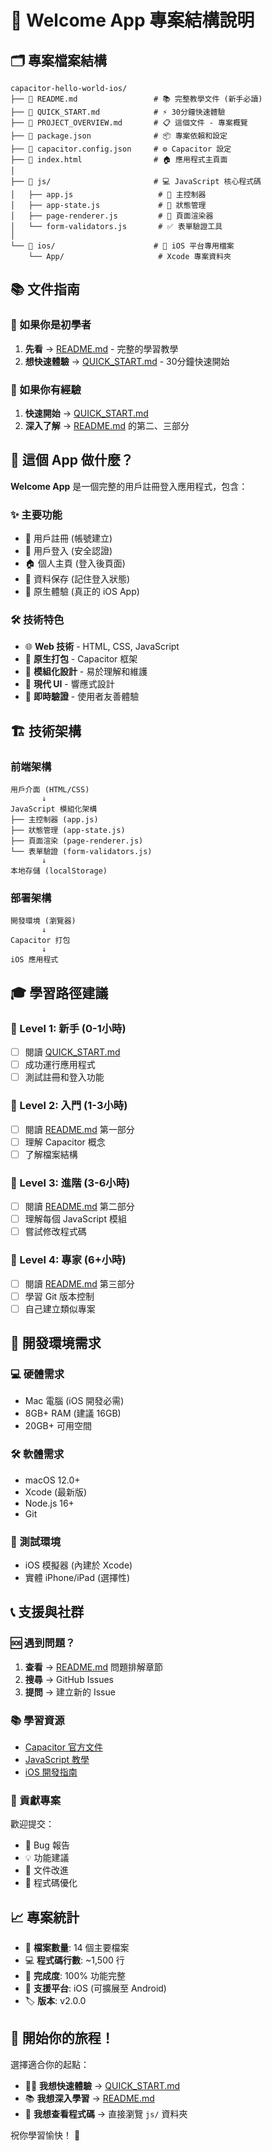 # 📁 Welcome App 專案結構說明

## 🗂️ 專案檔案結構

```
capacitor-hello-world-ios/
├── 📄 README.md                 # 📚 完整教學文件 (新手必讀)
├── 📄 QUICK_START.md            # ⚡ 30分鐘快速體驗
├── 📄 PROJECT_OVERVIEW.md       # 📋 這個文件 - 專案概覽
├── 📄 package.json              # 📦 專案依賴和設定
├── 📄 capacitor.config.json     # ⚙️ Capacitor 設定
├── 📄 index.html                # 🏠 應用程式主頁面
│
├── 📁 js/                       # 💻 JavaScript 核心程式碼
│   ├── app.js                   # 🎯 主控制器
│   ├── app-state.js             # 🧠 狀態管理
│   ├── page-renderer.js         # 🎨 頁面渲染器
│   └── form-validators.js       # ✅ 表單驗證工具
│
└── 📁 ios/                      # 🍎 iOS 平台專用檔案
    └── App/                     # Xcode 專案資料夾
```

## 📚 文件指南

### 🔰 如果你是初學者
1. **先看** → [README.md](README.md) - 完整的學習教學
2. **想快速體驗** → [QUICK_START.md](QUICK_START.md) - 30分鐘快速開始

### 🚀 如果你有經驗
1. **快速開始** → [QUICK_START.md](QUICK_START.md)
2. **深入了解** → [README.md](README.md) 的第二、三部分

## 🎯 這個 App 做什麼？

**Welcome App** 是一個完整的用戶註冊登入應用程式，包含：

### ✨ 主要功能
- 📝 用戶註冊 (帳號建立)
- 🔑 用戶登入 (安全認證)
- 🏠 個人主頁 (登入後頁面)
- 💾 資料保存 (記住登入狀態)
- 📱 原生體驗 (真正的 iOS App)

### 🛠️ 技術特色
- 🌐 **Web 技術** - HTML, CSS, JavaScript
- 📱 **原生打包** - Capacitor 框架
- 🔧 **模組化設計** - 易於理解和維護
- 🎨 **現代 UI** - 響應式設計
- 🧪 **即時驗證** - 使用者友善體驗

## 🏗️ 技術架構

### 前端架構
```
用戶介面 (HTML/CSS)
       ↓
JavaScript 模組化架構
├── 主控制器 (app.js)
├── 狀態管理 (app-state.js)  
├── 頁面渲染 (page-renderer.js)
└── 表單驗證 (form-validators.js)
       ↓
本地存儲 (localStorage)
```

### 部署架構
```
開發環境 (瀏覽器)
       ↓
Capacitor 打包
       ↓
iOS 應用程式
```

## 🎓 學習路徑建議

### 📍 Level 1: 新手 (0-1小時)
- [ ] 閱讀 [QUICK_START.md](QUICK_START.md)
- [ ] 成功運行應用程式
- [ ] 測試註冊和登入功能

### 📍 Level 2: 入門 (1-3小時)  
- [ ] 閱讀 [README.md](README.md) 第一部分
- [ ] 理解 Capacitor 概念
- [ ] 了解檔案結構

### 📍 Level 3: 進階 (3-6小時)
- [ ] 閱讀 [README.md](README.md) 第二部分
- [ ] 理解每個 JavaScript 模組
- [ ] 嘗試修改程式碼

### 📍 Level 4: 專家 (6+小時)
- [ ] 閱讀 [README.md](README.md) 第三部分
- [ ] 學習 Git 版本控制
- [ ] 自己建立類似專案

## 🔧 開發環境需求

### 💻 硬體需求
- Mac 電腦 (iOS 開發必需)
- 8GB+ RAM (建議 16GB)
- 20GB+ 可用空間

### 🛠️ 軟體需求
- macOS 12.0+
- Xcode (最新版)
- Node.js 16+
- Git

### 📱 測試環境
- iOS 模擬器 (內建於 Xcode)
- 實體 iPhone/iPad (選擇性)

## 📞 支援與社群

### 🆘 遇到問題？
1. **查看** → [README.md](README.md) 問題排解章節
2. **搜尋** → GitHub Issues
3. **提問** → 建立新的 Issue

### 📚 學習資源
- [Capacitor 官方文件](https://capacitorjs.com/docs)
- [JavaScript 教學](https://javascript.info/)
- [iOS 開發指南](https://developer.apple.com/documentation/)

### 🤝 貢獻專案
歡迎提交：
- 🐛 Bug 報告
- 💡 功能建議  
- 📝 文件改進
- 🔧 程式碼優化

## 📈 專案統計

- 📁 **檔案數量**: 14 個主要檔案
- 💻 **程式碼行數**: ~1,500 行
- 🎯 **完成度**: 100% 功能完整
- 📱 **支援平台**: iOS (可擴展至 Android)
- 🏷️ **版本**: v2.0.0

## 🎉 開始你的旅程！

選擇適合你的起點：

- 🏃‍♂️ **我想快速體驗** → [QUICK_START.md](QUICK_START.md)
- 📚 **我想深入學習** → [README.md](README.md)
- 🔧 **我想查看程式碼** → 直接瀏覽 `js/` 資料夾

祝你學習愉快！ 🚀